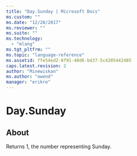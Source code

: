 ```yaml
---
title: "Day.Sunday | Microsoft Docs"
ms.custom: ""
ms.date: "12/28/2017"
ms.reviewer: ""
ms.suite: ""
ms.technology: 
  - "mlang"
ms.tgt_pltfrm: ""
ms.topic: "language-reference"
ms.assetid: ffe54ed2-8f91-40d6-b437-5c4205442485
caps.latest.revision: 2
author: "Minewiskan"
ms.author: "owend"
manager: "erikre"
---
```

# Day.Sunday
## About
Returns 1, the number representing Sunday.

